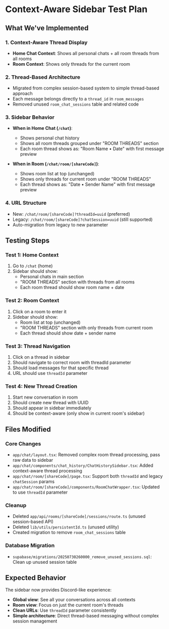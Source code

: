 # Context-Aware Sidebar Test Plan

## What We've Implemented

### 1. Context-Aware Thread Display
- **Home Chat Context**: Shows all personal chats + all room threads from all rooms
- **Room Context**: Shows only threads for the current room

### 2. Thread-Based Architecture
- Migrated from complex session-based system to simple thread-based approach
- Each message belongs directly to a `thread_id` in `room_messages`
- Removed unused `room_chat_sessions` table and related code

### 3. Sidebar Behavior
- **When in Home Chat (`/chat`)**: 
  - Shows personal chat history
  - Shows all room threads grouped under "ROOM THREADS" section
  - Each room thread shows as: "Room Name • Date" with first message preview
  
- **When in Room (`/chat/room/[shareCode]`)**:
  - Shows room list at top (unchanged)
  - Shows only threads for current room under "ROOM THREADS"
  - Each thread shows as: "Date • Sender Name" with first message preview

### 4. URL Structure
- New: `/chat/room/[shareCode]?threadId=uuid` (preferred)
- Legacy: `/chat/room/[shareCode]?chatSession=uuid` (still supported)
- Auto-migration from legacy to new parameter

## Testing Steps

### Test 1: Home Context
1. Go to `/chat` (home)
2. Sidebar should show:
   - Personal chats in main section
   - "ROOM THREADS" section with threads from all rooms
   - Each room thread should show room name + date

### Test 2: Room Context  
1. Click on a room to enter it
2. Sidebar should show:
   - Room list at top (unchanged)
   - "ROOM THREADS" section with only threads from current room
   - Each thread should show date + sender name

### Test 3: Thread Navigation
1. Click on a thread in sidebar
2. Should navigate to correct room with threadId parameter
3. Should load messages for that specific thread
4. URL should use `threadId` parameter

### Test 4: New Thread Creation
1. Start new conversation in room
2. Should create new thread with UUID
3. Should appear in sidebar immediately
4. Should be context-aware (only show in current room's sidebar)

## Files Modified

### Core Changes
- `app/chat/layout.tsx`: Removed complex room thread processing, pass raw data to sidebar
- `app/chat/components/chat_history/ChatHistorySidebar.tsx`: Added context-aware thread processing
- `app/chat/room/[shareCode]/page.tsx`: Support both `threadId` and legacy `chatSession` params
- `app/chat/room/[shareCode]/components/RoomChatWrapper.tsx`: Updated to use `threadId` parameter

### Cleanup
- Deleted `app/api/rooms/[shareCode]/sessions/route.ts` (unused session-based API)
- Deleted `lib/utils/persistentId.ts` (unused utility)
- Created migration to remove `room_chat_sessions` table

### Database Migration
- `supabase/migrations/20250730260000_remove_unused_sessions.sql`: Clean up unused session table

## Expected Behavior

The sidebar now provides Discord-like experience:
- **Global view**: See all your conversations across all contexts
- **Room view**: Focus on just the current room's threads
- **Clean URLs**: Use `threadId` parameter consistently
- **Simple architecture**: Direct thread-based messaging without complex session management